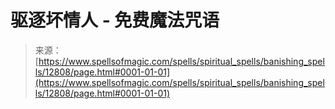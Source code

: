 <!--yml

分类：未分类

date: 2024-06-12 18:50:45

-->

# 驱逐坏情人 - 免费魔法咒语

> 来源：[https://www.spellsofmagic.com/spells/spiritual_spells/banishing_spells/12808/page.html#0001-01-01](https://www.spellsofmagic.com/spells/spiritual_spells/banishing_spells/12808/page.html#0001-01-01)
